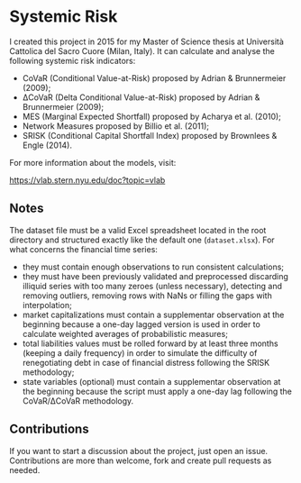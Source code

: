 # Systemic Risk

I created this project in 2015 for my Master of Science thesis at Università Cattolica del Sacro Cuore (Milan, Italy).
It can calculate and analyse the following systemic risk indicators:
* CoVaR (Conditional Value-at-Risk) proposed by Adrian & Brunnermeier (2009);
* ΔCoVaR (Delta Conditional Value-at-Risk) proposed by Adrian & Brunnermeier (2009);
* MES (Marginal Expected Shortfall) proposed by Acharya et al. (2010);
* Network Measures proposed by Billio et al. (2011);
* SRISK (Conditional Capital Shortfall Index) proposed by Brownlees & Engle (2014).

For more information about the models, visit:

https://vlab.stern.nyu.edu/doc?topic=vlab

## Notes

The dataset file must be a valid Excel spreadsheet located in the root directory and structured exactly like the default one (`dataset.xlsx`). For what concerns the financial time series:
* they must contain enough observations to run consistent calculations;
* they must have been previously validated and preprocessed discarding illiquid series with too many zeroes (unless necessary), detecting and removing outliers, removing rows with NaNs or filling the gaps with interpolation;
* market capitalizations must contain a supplementar observation at the beginning because a one-day lagged version is used in order to calculate weighted averages of probabilistic measures;
* total liabilities values must be rolled forward by at least three months (keeping a daily frequency) in order to simulate the difficulty of renegotiating debt in case of financial distress following the SRISK methodology;
* state variables (optional) must contain a supplementar observation at the beginning because the script must apply a one-day lag following the CoVaR/ΔCoVaR methodology.

## Contributions

If you want to start a discussion about the project, just open an issue.
Contributions are more than welcome, fork and create pull requests as needed.
